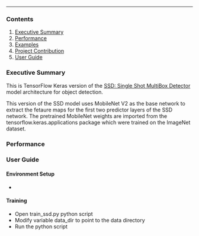 ---
### Contents

1. [Executive Summary](#executive-summary)
2. [Performance](#performance)
3. [Examples](#examples)
4. [Project Contribution](#project-contribution)
5. [User Guide](#user-guide)

### Executive Summary

This is TensorFlow Keras version of the [SSD: Single Shot MultiBox Detector](https://arxiv.org/abs/1512.02325) model architecture for object detection.

This version of the SSD model uses MobileNet V2 as the base network to extract the fetaure maps for the first two predictor layers of the SSD network. The pretrained MobileNet weights are imported from the tensorflow.keras.applications package which were trained on the ImageNet dataset.

### Performance


### User Guide
#### Environment Setup
- 
#### Training
- Open train_ssd.py python script
- Modify variable data_dir to point to the data directory
- Run the python script